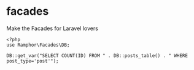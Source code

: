 # facades
Make the Facades for Laravel lovers


```
<?php
use Ramphor\Facades\DB;

DB::get_var("SELECT COUNT(ID) FROM " . DB::posts_table() . " WHERE post_type='post'");
```
